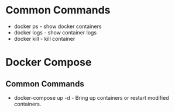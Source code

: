 # Common Commands
* docker ps - show docker containers
* docker logs <container> - show container logs
* docker kill <container> - kill container
# Docker Compose
## Common Commands
* docker-compose up -d - Bring up containers or restart modified containers.
